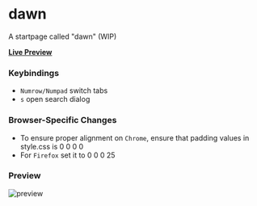 # dawn
A startpage called "dawn" (WIP)

[**Live Preview**](https://zjpxshade.github.io/shadydawn/)

### Keybindings

- `Numrow/Numpad` switch tabs
- `s` open search dialog 

### Browser-Specific Changes
- To ensure proper alignment on `Chrome`, ensure that padding values in style.css is 0 0 0 0  
- For `Firefox` set it to 0 0 0 25

### Preview
![preview](https://i.imgur.com/6ImuuEH.png)
